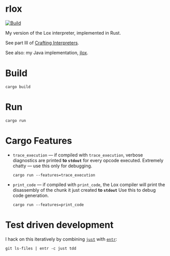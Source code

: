 rlox
====

[![Build](https://github.com/eddieantonio/rlox/actions/workflows/rust.yml/badge.svg)](https://github.com/eddieantonio/rlox/actions/workflows/rust.yml)

My version of the Lox interpreter, implemented in  Rust.

See part III of [Crafting Interpreters][craftinginterpreters].

See also: my Java implementation, [jlox][].

[jlox]: https://github.com/eddieantonio/jlox
[craftinginterpreters]: https://craftinginterpreters.com/a-bytecode-virtual-machine.html

# Build

    cargo build

# Run

    cargo run

# Cargo Features

 - `trace_execution` — if compiled with `trace_execution`, verbose
   diagnostics are printed **to `stdout`** for every opcode executed.
   Extremely chatty — use this only for debugging.

       cargo run --features=trace_execution

 - `print_code` — if compiled with `print_code`, the Lox compiler will
   print the disassembly of the chunk it just created **to `stdout`**
   Use this to debug code generation.

       cargo run --features=print_code

# Test driven development

I hack on this iteratively by combining [`just`][just] with [`entr`][entr]:

    git ls-files | entr -c just tdd

[just]: https://github.com/casey/just
[entr]: https://eradman.com/entrproject/
